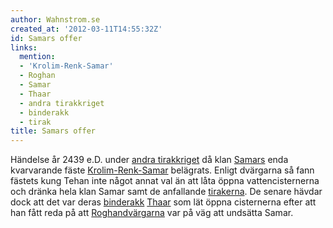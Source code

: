 ```yaml
---
author: Wahnstrom.se
created_at: '2012-03-11T14:55:32Z'
id: Samars offer
links:
  mention:
  - 'Krolim-Renk-Samar'
  - Roghan
  - Samar
  - Thaar
  - andra tirakkriget
  - binderakk
  - tirak
title: Samars offer
---
```


Händelse år 2439 e.D. under [andra tirakkriget] då klan [Samars] enda kvarvarande fäste
[Krolim-Renk-Samar] belägrats. Enligt dvärgarna så fann fästets kung Tehan inte något annat val än
att låta öppna vattencisternerna och dränka hela klan Samar samt de anfallande [tirakerna]. De
senare hävdar dock att det var deras [binderakk][] [Thaar] som lät öppna cisternerna efter att han
fått reda på att [Roghandvärgarna] var på väg att undsätta Samar.

  [andra tirakkriget]: andra_tirakkriget
  [Samars]: Samar
  [Krolim-Renk-Samar]: Krolim-Renk-Samar
  [tirakerna]: tirak
  [binderakk]: binderakk
  [Thaar]: Thaar
  [Roghandvärgarna]: Roghan